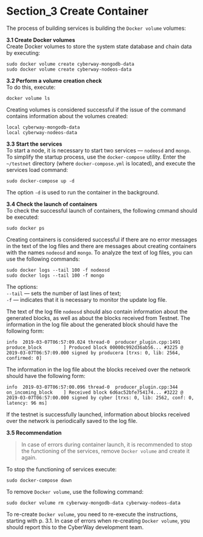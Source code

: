 # Section_3 Create Container

The process of building services is building the `Docker volume` volumes:    

**3.1 Create Docker volumes**  
 Create Docker volumes to store the system state database and chain data by executing:
```
sudo docker volume create cyberway-mongodb-data
sudo docker volume create cyberway-nodeos-data
```
**3.2 Perform a volume creation check**  
To do this, execute:
```
docker volume ls
```
Creating volumes is considered successful if the issue of the command contains information about the volumes created:
```
local cyberway-mongodb-data
local cyberway-nodeos-data
```
**3.3 Start the services**  
 To start a node, it is necessary to start two services — `nodeosd` and `mongo`. To simplify the startup process, use the `docker-compose` utility.
Enter the `~/testnet` directory (where `docker-compose.yml` is located), and execute the services load command:
```
sudo docker-compose up -d
``` 
The option `-d` is used to run the container in the background.  

**3.4 Check the launch of containers**  
To check the successful launch of containers, the following cmmand should be executed:
```
sudo docker ps
```
Creating containers is considered successful if there are no error messages in the text of the log files and there are messages about creating containers with the names `nodeosd` and `mongo`. To analyze the text of log files, you can use the following commands:
```
sudo docker logs --tail 100 -f nodeosd
sudo docker logs --tail 100 -f mongo
```
The options:  
`--tail` — sets the number of last lines of text;  
`-f` — indicates that it is necessary to monitor the update log file.  

The text of the log file `nodeosd` should also contain information about the generated blocks, as well as about the blocks received from Testnet. The information in the log file about the generated block should have the following form:
```
info  2019-03-07T06:57:09.024 thread-0  producer_plugin.cpp:1491      produce_block        ] Produced block 00000c992d36ab56... #3225 @ 2019-03-07T06:57:09.000 signed by producera [trxs: 0, lib: 2564, confirmed: 0]
```
The information in the log file about the blocks received over the network should have the following form:
```
info  2019-03-07T06:57:00.096 thread-0  producer_plugin.cpp:344       on_incoming_block    ] Received block 6d6ac52bfe754174... #3222 @ 2019-03-07T06:57:00.000 signed by cyber [trxs: 0, lib: 2562, conf: 0, latency: 96 ms]
```
If the testnet is successfully launched, information about blocks received over the network is periodically saved to the log file.  

**3.5 Recommendation**  
> In case of errors during container launch, it is recommended to stop the functioning of the services, remove `Docker volume` and create it again.  

To stop the functioning of services execute:
```
sudo docker-compose down
```
To remove `Docker volume`, use the following command:
```
sudo docker volume rm cyberway-mongodb-data cyberway-nodeos-data
```
To re-create `Docker volume`, you need to re-execute the instructions, starting with p. 3.1. In case of errors when re-creating `Docker volume`, you should report this to the CyberWay development team.
 
